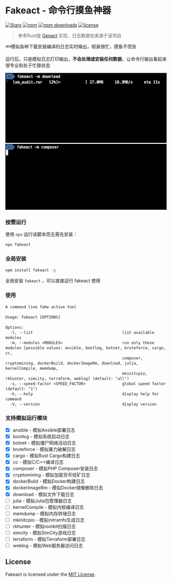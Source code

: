 # Fakeact - 命令行摸鱼神器

[![Stars](https://img.shields.io/github/stars/CH563/fakeact.svg)](https://github.com/CH563/fakeact/stargazers)
[![npm](https://img.shields.io/npm/v/fakeact.svg)](https://www.npmjs.com/package/fakeact) 
[![npm downloads](https://img.shields.io/npm/dm/fakeact?color=blue&label=npm%20downloads)](https://www.npmjs.com/package/fakeact)
[![license](http://img.shields.io/badge/license-MIT-blue.svg)](https://github.com/CH563/fakeact/blob/main/LICENSE)

> 参考Rust版 [Genact](https://github.com/svenstaro/genact) 实现，日志数据也来源于该项目

🐟模拟各种下载安装编译的日志实时输出，假装很忙，摸鱼不慌张

运行后，只是模拟日志打印输出，**不会处理或安装任何数据**，让命令行输出看起来很专业和处于忙碌状态

![](https://github.com/CH563/fakeact/blob/main/gifs/download.gif)
![](https://github.com/CH563/fakeact/blob/main/gifs/composer.gif)
<!-- ![](https://github.com/CH563/fakeact/blob/main/gifs/cc.gif) -->


### 按需运行

使用 `npx` 运行该脚本而无需先安装：

```bash
npx fakeact
```

### 全局安装

```bash
npm install fakeact -g
```

全局安装 `fakeact` ，可以直接运行 fakeact 使用

### 使用

    A command line fake active tool

    Usage: fakeact [OPTIONS]

    Options:
      -l, --list                                       list available modules
      -m, --modules <MODULES>                          run only these modules [possible values: ansible, bootlog, botnet, bruteforce, cargo, cc,
                                                       composer, cryptomining, dockerBuild, dockerImageRm, download, julia, kernelCompile, memdump,
                                                       mkinitcpio, rkhunter, simcity, terraform, weblog] (default: "all")
      -s, --speed-factor <SPEED_FACTOR>                global speed factor (default: "1")
      -h, --help                                       display help for command
      -V, --version                                    display version


### 支持模拟运行模块

- [x] ansible - 模拟Ansible部署日志
- [x] bootlog - 模拟系统启动日志
- [x] botnet - 模拟僵尸网络活动日志
- [x] bruteforce - 模拟暴力破解日志
- [x] cargo - 模拟Rust Cargo构建日志
- [x] cc - 模拟C/C++编译日志
- [x] composer - 模拟PHP Composer安装日志
- [x] cryptomining - 模拟加密货币挖矿日志
- [x] dockerBuild - 模拟Docker构建日志
- [x] dockerImageRm - 模拟Docker镜像删除日志
- [x] download - 模拟文件下载日志
- [ ] julia - 模拟Julia包管理器日志
- [ ] kernelCompile - 模拟内核编译日志
- [ ] memdump - 模拟内存转储日志
- [ ] mkinitcpio - 模拟initramfs生成日志
- [ ] rkhunter - 模拟rootkit扫描日志
- [ ] simcity - 模拟SimCity游戏日志
- [ ] terraform - 模拟Terraform部署日志
- [ ] weblog - 模拟Web服务器访问日志

## License

Fakeact is licensed under the [MIT License](https://github.com/CH563/fakeact/blob/main/LICENSE).
